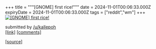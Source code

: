 +++
title = """[GNOME] first rice!"""
date = 2024-11-01T00:06:33.000Z
expiryDate = 2024-11-01T00:06:33.000Z
tags = ["reddit","wm"]
+++
[![[GNOME] first rice!](https://a.thumbs.redditmedia.com/1zgDEXal2Ta4-1lVzxCbuLt6I_sv60Cyz_cUMyLqq_0.jpg "[GNOME] first rice!")](https://www.reddit.com/r/unixporn/comments/1ggsufv/gnome_first_rice/)

submitted by [/u/kallepoh](https://www.reddit.com/user/kallepoh)  
[\[link\]](https://www.reddit.com/gallery/1ggsufv) [\[comments\]](https://www.reddit.com/r/unixporn/comments/1ggsufv/gnome_first_rice/)

[[source]](https://www.reddit.com/r/unixporn/comments/1ggsufv/gnome_first_rice/)
